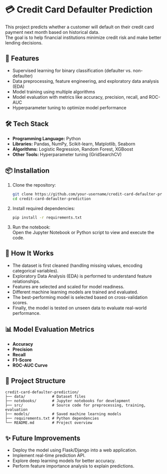 # 💳 Credit Card Defaulter Prediction

This project predicts whether a customer will default on their credit card payment next month based on historical data.  
The goal is to help financial institutions minimize credit risk and make better lending decisions.

## 🚀 Features

- Supervised learning for binary classification (defaulter vs. non-defaulter)
- Data preprocessing, feature engineering, and exploratory data analysis (EDA)
- Model training using multiple algorithms
- Model evaluation with metrics like accuracy, precision, recall, and ROC-AUC
- Hyperparameter tuning to optimize model performance

## 🛠 Tech Stack

- **Programming Language:** Python
- **Libraries:** Pandas, NumPy, Scikit-learn, Matplotlib, Seaborn
- **Algorithms:** Logistic Regression, Random Forest, XGBoost
- **Other Tools:** Hyperparameter tuning (GridSearchCV)

## 📦 Installation

1. Clone the repository:
   ```bash
   git clone https://github.com/your-username/credit-card-defaulter-prediction.git
   cd credit-card-defaulter-prediction
   ```

2. Install required dependencies:
   ```bash
   pip install -r requirements.txt
   ```

3. Run the notebook:  
   Open the Jupyter Notebook or Python script to view and execute the code.

## 🧠 How It Works

- The dataset is first cleaned (handling missing values, encoding categorical variables).
- Exploratory Data Analysis (EDA) is performed to understand feature relationships.
- Features are selected and scaled for model readiness.
- Different machine learning models are trained and evaluated.
- The best-performing model is selected based on cross-validation scores.
- Finally, the model is tested on unseen data to evaluate real-world performance.

## 📊 Model Evaluation Metrics

- **Accuracy**
- **Precision**
- **Recall**
- **F1-Score**
- **ROC-AUC Curve**

## 📂 Project Structure

```
credit-card-defaulter-prediction/
├── data/            # Dataset files
├── notebooks/       # Jupyter notebooks for development
├── src/             # Source code for preprocessing, training, evaluation
├── models/          # Saved machine learning models
├── requirements.txt # Python dependencies
└── README.md        # Project overview
```

## ✨ Future Improvements

- Deploy the model using Flask/Django into a web application.
- Implement real-time prediction API.
- Explore deep learning models for better accuracy.
- Perform feature importance analysis to explain predictions.
